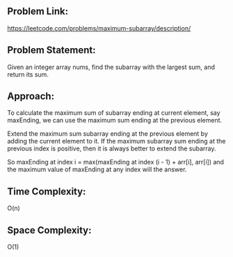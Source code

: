 ## Problem Link:
https://leetcode.com/problems/maximum-subarray/description/ 
## Problem Statement:
Given an integer array nums, find the subarray with the largest sum, and return its sum.
## Approach:
To calculate the maximum sum of subarray ending at current element, say maxEnding, we can use the maximum sum ending at the previous element.

Extend the maximum sum subarray ending at the previous element by adding the current element to it. If the maximum subarray sum ending at the previous index is positive, then it is always better to extend the subarray.

So maxEnding at index i = max(maxEnding at index (i - 1) + arr[i], arr[i]) and the maximum value of maxEnding at any index will the answer.

## Time Complexity: 
O(n) 
## Space Complexity: 
O(1)
